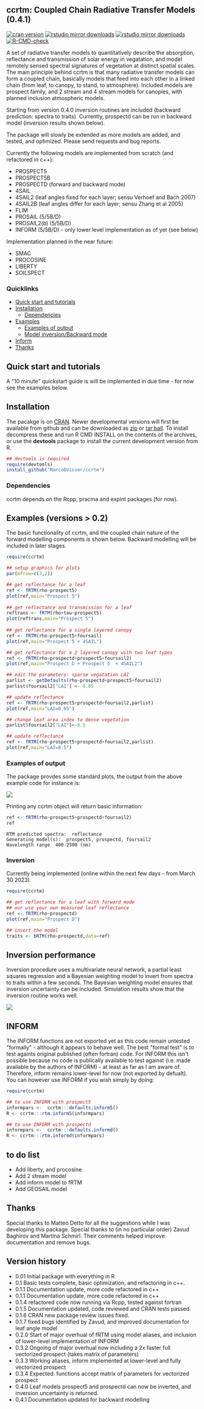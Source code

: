 ## ccrtm: Coupled Chain Radiative Transfer Models (0.4.1)

<!-- badges: start -->
[![cran version](http://www.r-pkg.org/badges/version/ccrtm)](http://cran.rstudio.com/web/packages/ccrtm)
[![rstudio mirror downloads](http://cranlogs.r-pkg.org/badges/ccrtm?color=E664A4)](https://github.com/metacran/cranlogs.app)
[![rstudio mirror downloads](http://cranlogs.r-pkg.org/badges/grand-total/ccrtm?color=333FFF)](https://github.com/metacran/cranlogs.app)
[![R-CMD-check](https://github.com/ropensci/allodb/workflows/R-CMD-check/badge.svg)](https://github.com/ropensci/ccrtm/actions)
<!-- badges: end -->

A set of radiative transfer models to quantitatively describe the absorption, reflectance and transmission of solar energy in vegatation,
and model remotely sensed spectral signatures of vegetation at distinct spatial scales. The main principle behind ccrtm is that many 
radiative transfer models can form a coupled chain, basically models that feed into each other in a linked chain (from leaf, to canopy, to stand, to atmosphere). Included models are prospect family, and 2 stream and 4 stream models for canopies, with planned inclusion atmospheric models.

Starting from version 0.4.0 inversion routines are included (backward prediction: spectra to traits). Currently, prospectd can be run in backward model (inversion results shown below). 

The package will slowly be extended as more models are added, and tested, and optimized. Please send requests and bug reports.

Currently the following models are implemented from scratch (and refactored in c++):
- PROSPECT5 
- PROSPECT5B 
- PROSPECTD (forward and backward mode)
- 4SAIL 
- 4SAIL2 (leaf angles fixed for each layer; sensu Verhoef and Bach 2007)
- 4SAIL2B (leaf angles differ for each layer; sensu Zhang et al 2005)
- FLIM
- PROSAIL (5/5B/D)
- PROSAIL2(b) (5/5B/D)
- INFORM (5/5B/D) - only lower level implementation as of yet (see below)

Implementation planned in the near future:
- SMAC
- PROCOSINE
- LIBERTY
- SOILSPECT


### Quicklinks

-   [Quick start and tutorials](#quick-start-and-tutorials)
-   [Installation](#installation)
	-   [Dependencies](#dependencies)
-   [Examples](#examples)
    -   [Examples of output](#examples-of-output)
    -	[Model inversion/Backward mode](#inversion)
-   [Inform](#inform) 
-   [Thanks](#thanks)
  

## Quick start and tutorials

A "10 minute" quickstart guide is will be implemented in due time - for now see the examples below.

## Installation
The pacakge is on [CRAN](https://cran.rstudio.com/web/packages/ccrtm/). 
Newer developmental versions will first be available from github and can be downloaded as [zip](https://github.com/MarcoDVisser/ccrtm/zipball/master) 
or [tar ball](https://github.com/MarcoDVisser/ccrtm/tarball/master).
To install decompress these and run R CMD INSTALL on the contents of the archives, or use the **devtools** package to install the current development version from R.


```r
## devtools is required
require(devtools)
install_github("MarcoDVisser/ccrtm")
```
### Dependencies

ccrtm depends on the Rcpp, pracma and expint packages (for now).  

## Examples (versions > 0.2)

The basic functionality of ccrtm, and the coupled chain nature of the forward modelling components is shown below.
Backward modelling will be included in later stages.

```r
require(ccrtm)

## setup graphics for plots 
par(mfrow=c(3,2))

## get reflectance for a leaf 
ref <- fRTM(rho~prospect5)
plot(ref,main="Prospect 5")
     
## get reflectance and transmission for a leaf 
reftrans <- fRTM(rho+tau~prospect5)
plot(reftrans,main="Prospect 5")
     
## get reflectance for a single layered canopy 
ref <- fRTM(rho~prospect5+foursail)
plot(ref,main="Prospect 5 + 4SAIL")

## get reflectance for a 2 layered canopy with two leaf types 
ref <- fRTM(rho~prospectd+prospect5+foursail2)
plot(ref,main="Prospect D + Prospect 5  + 4SAIL2")

## edit the parameters: sparse vegatation LAI 
parlist <- getDefaults(rho~prospectd+prospect5+foursail2)
parlist$foursail2["LAI"] <- 0.05

## update reflectance
ref <- fRTM(rho~prospect5+prospectd+foursail2,parlist)
plot(ref,main="LAI=0.05")

## change leaf area index to dense vegetation
parlist$foursail2["LAI"]<-8.5

## update reflectance
ref <- fRTM(rho~prospect5+prospectd+foursail2,parlist)
plot(ref,main="LAI=8.5")


```
	 
### Examples of output
The package provdes some standard plots, the output from the above example code for instance is:

![](https://i.imgur.com/alouDkJ.png)


Printing any ccrtm object will return basic information:
```r
ref <- fRTM(rho~prospect5+prospectd+foursail2)
ref
```

```
RTM predicted spectra:  reflectance 
Generating model(s):  prospect5, prospectd, foursail2 
Wavelength range  400-2500 (nm) 
```

### Inversion

Currently being implemented (online within the next few days - from March 30 2023).

```r
require(ccrtm)

## get reflectance for a leaf with forward mode
## our use your own measured leaf reflectance
ref <- fRTM(rho~prospectd)
plot(ref,main="Prospect D")

## invert the model 
traits <- bRTM(rho~prospectd,data=ref)

```

## Inversion performance
Inversion procedure uses a multivariate neural network, a partial least squares regression and a Bayesian weighting model to invert from spectra to traits within a few seconds. The Bayesian weighting model ensures that inversion uncertainty can be included. Simulation results show that the inversion routine works well. 

![](https://i.imgur.com/xsQzaew.png)


## INFORM
The INFORM functions are not exported yet as this code remain untested "formally" - although it appears to behave well. The best "formal test" is to test againts original published (often fortran) code. For INFORM this isn't possible because no code is publically available to test against (i.e. made available by the authors of INFORM) - at  least as far as I am aware of. Therefore, inform remains lower-level for now (not exported by defualt).  You can however use INFORM if you wish simply by doing:   

```r
require(ccrtm)

## to use INFORM with prospect5
informpars <-  ccrtm:::defaults.inform5()
R <- ccrtm:::rtm.inform5(informpars)

## to use INFORM with prospectd
informpars <-  ccrtm:::defaults.informd()
R <- ccrtm:::rtm.informd(informpars)


```

## to do list
- Add liberty, and procosine
- Add 2 stream model
- Add inform model to fRTM
- Add GEOSAIL model

## Thanks
Special thanks to Matteo Detto for all the suggestions while I was developing this package. 
Special thanks to (in no particular order) Zavud Baghirov and Martina Schmirl. 
Their comments helped improve documentation and remove bugs.


## Version history
- 0.01 Initial package with everything in R 
- 0.1 Basic tests complete, basic optimization, and refactoring in c++. 
- 0.1.1 Documentation update, more code refactored in c++
- 0.1.1 Documentation update, more code refactored in c++
- 0.1.4 refactored code now running via Rcpp, tested against fortran
- 0.1.5 Documentation updated, code reviewed and CRAN tests passed.
- 0.1.6 CRAN new package review issues fixed.
- 0.1.7 fixed bugs identified by Zavud, and improved documentation for leaf angle model
- 0.2.0 Start of major overhual of fRTM using model aliases, and inclusion of lower-level implementation of INFORM
- 0.3.2 Ongoing of major overhual now including a 2x faster full vectorized prospect (takes matrix of parameters)
- 0.3.3 Working aliases, inform implemented at lower-level and fully vectorized prospect 
- 0.3.4 Expected: functions accept matrix of parameters for vectorized prospect 
- 0.4.0 Leaf models prospect5 and prospectd can now be inverted, and inversion uncertainty is returned.
- 0.4.1 Documentation updated for backward modelling
 

